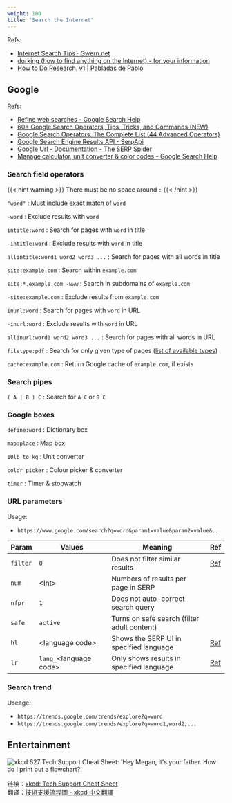 ```yaml
---
weight: 100
title: "Search the Internet"
---
```


Refs:

- [Internet Search Tips · Gwern.net](https://www.gwern.net/Search)
- [dorking (how to find anything on the Internet) - for your information](https://www.alec.fyi/dorking-how-to-find-anything-on-the-internet.html)
- [How to Do Research. v1 | Pabladas de Pablo](https://pabloernesto.github.io/2022/09/07/research-v1.html)


## Google

Refs:

- [Refine web searches - Google Search Help](https://support.google.com/websearch/answer/2466433)
- [60+ Google Search Operators, Tips, Tricks, and Commands (NEW)](https://seosherpa.com/search-operators/)
- [Google Search Operators: The Complete List (44 Advanced Operators)](https://ahrefs.com/blog/google-advanced-search-operators/)
- [Google Search Engine Results API - SerpApi](https://serpapi.com/search-api)
- [Google Url - Documentation - The SERP Spider](https://serp-spider.github.io/documentation/search-engine/google/google-url/)
- [Manage calculator, unit converter & color codes - Google Search Help](https://support.google.com/websearch/answer/3284611)


### Search field operators

{{< hint warning >}}
There must be no space around `:`
{{< /hint >}}

`"word"`
: Must include exact match of `word`

`-word`
: Exclude results with `word`

`intitle:word`
: Search for pages with `word` in title

`-intitle:word`
: Exclude results with `word` in title

`allintitle:word1 word2 word3 ...`
: Search for pages with all words in title

`site:example.com`
: Search within `example.com`

`site:*.example.com -www`
: Search in subdomains of `example.com`

`-site:example.com`
: Exclude results from `example.com`

`inurl:word`
: Search for pages with `word` in URL

`-inurl:word`
: Exclude results with `word` in URL

`allinurl:word1 word2 word3 ...`
: Search for pages with all words in URL

`filetype:pdf`
: Search for only given type of pages \([list of available types](https://developers.google.com/search/docs/crawling-indexing/indexable-file-types)\)

`cache:example.com`
: Return Google cache of `example.com`, if exists


### Search pipes

`( A | B ) C`
: Search for `A C` or `B C`


### Google boxes

`define:word`
: Dictionary box

`map:place`
: Map box

`10lb to kg`
: Unit converter

`color picker`
: Colour picker \& converter

`timer`
: Timer \& stopwatch

### URL parameters

Usage: 

- ``https://www.google.com/search?q=word&param1=value&param2=value&...``

| Param | Values | Meaning | Ref |
|-------|--------|---------|-----|
| `filter` | `0` | Does not filter similar results | [Ref](https://groups.google.com/g/google-search-appliance-help/c/Xm12vbC9xUk) |
| `num` | \<Int\> | Numbers of results per page in SERP | |
| `nfpr` | `1` | Does not auto-correct search query | |
| `safe` | `active` | Turns on safe search (filter adult content) | |
| `hl` | \<language code\> | Shows the SERP UI in specified language | [Ref](https://webapps.stackexchange.com/a/80416) |
| `lr` | `lang_`\<language code\> | Only shows results in specified language | [Ref](https://webapps.stackexchange.com/a/80416) |


<!-- Especially, param `tbs` \& `tbm` -->

### Search trend

Useage:

- `https://trends.google.com/trends/explore?q=word`
- `https://trends.google.com/trends/explore?q=word1,word2,...`


## Entertainment

![xkcd 627 Tech Support Cheat Sheet: 'Hey Megan, it's your father. How do I print out a flowchart?'](https://imgs.xkcd.com/comics/tech_support_cheat_sheet.png)

链接：[xkcd: Tech Support Cheat Sheet](https://xkcd.com/627/)  
翻译：[技術支援流程圖 - xkcd 中文翻譯](https://xkcd.tw/627)
